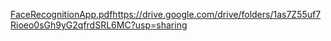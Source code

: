 [FaceRecognitionApp.pdf](https://github.com/user-attachments/files/16433600/FaceRecognitionApp.pdf)https://drive.google.com/drive/folders/1as7Z55uf7Rioeo0sGh9yG2qfrdSRL6MC?usp=sharing
